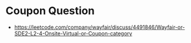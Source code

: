 # Coupon Question

- https://leetcode.com/company/wayfair/discuss/4491846/Wayfair-or-SDE2-L2-4-Onsite-Virtual-or-Coupon-category
